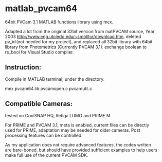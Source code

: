 # matlab_pvcam64

64bit PVCam 3.1 MATLAB functions library using mex.

Adapted a lot from the original 32bit version from matPVCAM source, Year 2003 http://www.eng.utoledo.edu/~smolitor/download.htm.
deleted pv_icl(not needed for my project), and replaced all 32bit library with 64bit library from Photometrics (Currently PVCAM 3.1).
exchange boolean to rs_bool for Visual Studio complier.

## Instruction:
Compile in MATLAB terminal, under the directory:

mex pvcam64.lib pvcamopen.c pvcamutil.c

## Compatible Cameras:
tested on CoolSNAP HQ, Retiga LUMO and PRIME M

For PRIME and PVCAM 3.1, meta is enabled, current files can be directly used for PRIME, adaptation may be needed for older cameras.
Post processing features can be controlled.

As my application does not require advanced features, the codes written are bare-boned, 
but should have provided sufficient examples to help users make full use of the current PVCAM SDK.
